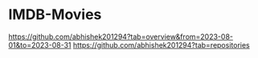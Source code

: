 # IMDB-Movies
https://github.com/abhishek201294?tab=overview&from=2023-08-01&to=2023-08-31
https://github.com/abhishek201294?tab=repositories
